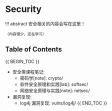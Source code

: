 # Security

!!! abstract
    安全相关的内容会写在这里！

    （内容很少，还在学习）

## Table of Contents

{{ BEGIN_TOC }}
- 安全类课程笔记:
    - 密码学[note]: crypto/
    - 软件安全原理和实践[lab]: softsec/
    - 网络安全原理与实践[note]: netsec/
- 漏洞复现:
    - log4j 漏洞复现: vulns/log4j/
{{ END_TOC }}
